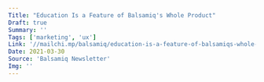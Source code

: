 ```yaml
---
Title: "Education Is a Feature of Balsamiq's Whole Product"
Draft: true
Summary: ''
Tags: ['marketing', 'ux']
Link: '//mailchi.mp/balsamiq/education-is-a-feature-of-balsamiqs-whole-product'
Date: 2021-03-30
Source: 'Balsamiq Newsletter'
Img: ''
---
```

